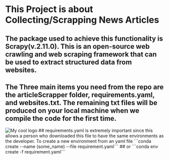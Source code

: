 # This Project is about Collecting/Scrapping News Articles
## The package used to achieve this functionality is Scrapy(v.2.11.0). This is an open-source web crawling and web scraping framework that can be used to extract structured data from websites. 
## The Three main items you need from the repo are the articleScrapper folder, requirements.yaml, and websites.txt. The remaining txt files will be produced on your local machine when we compile the code for the first time. 
<img src="/docs/logo.png" alt="My cool logo"/>
## requirements.yaml is extremely important since this allows a person who downloaded this file to have the same environments as the developer. To create a new environment from an yaml file
```conda create --name (some_name) --file requirement.yaml```
## or
```conda env create -f requirement.yaml```

